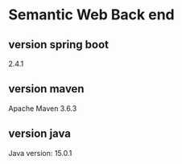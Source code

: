 # Semantic Web Back end 
## version spring boot 
2.4.1
## version maven 
Apache Maven 3.6.3
## version java
Java version: 15.0.1